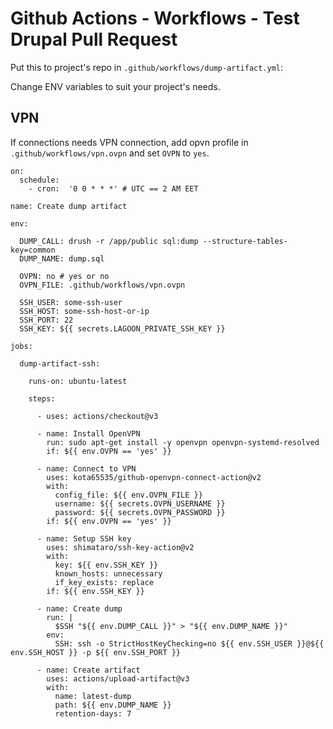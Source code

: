 # Github Actions - Workflows - Test Drupal Pull Request

Put this to project's repo in `.github/workflows/dump-artifact.yml`:

Change ENV variables to suit your project's needs.

## VPN

If connections needs VPN connection, add opvn profile in `.github/workflows/vpn.ovpn` and set `OVPN` to `yes`.

```
on:
  schedule:
    - cron:  '0 0 * * *' # UTC == 2 AM EET

name: Create dump artifact

env:

  DUMP_CALL: drush -r /app/public sql:dump --structure-tables-key=common
  DUMP_NAME: dump.sql

  OVPN: no # yes or no
  OVPN_FILE: .github/workflows/vpn.ovpn

  SSH_USER: some-ssh-user
  SSH_HOST: some-ssh-host-or-ip
  SSH_PORT: 22
  SSH_KEY: ${{ secrets.LAGOON_PRIVATE_SSH_KEY }}

jobs:

  dump-artifact-ssh:

    runs-on: ubuntu-latest

    steps:

      - uses: actions/checkout@v3

      - name: Install OpenVPN
        run: sudo apt-get install -y openvpn openvpn-systemd-resolved
        if: ${{ env.OVPN == 'yes' }}

      - name: Connect to VPN
        uses: kota65535/github-openvpn-connect-action@v2
        with:
          config_file: ${{ env.OVPN_FILE }}
          username: ${{ secrets.OVPN_USERNAME }}
          password: ${{ secrets.OVPN_PASSWORD }}
        if: ${{ env.OVPN == 'yes' }}

      - name: Setup SSH key
        uses: shimataro/ssh-key-action@v2
        with:
          key: ${{ env.SSH_KEY }}
          known_hosts: unnecessary
          if_key_exists: replace
        if: ${{ env.SSH_KEY }}

      - name: Create dump
        run: |
          $SSH "${{ env.DUMP_CALL }}" > "${{ env.DUMP_NAME }}"
        env:
          SSH: ssh -o StrictHostKeyChecking=no ${{ env.SSH_USER }}@${{ env.SSH_HOST }} -p ${{ env.SSH_PORT }}

      - name: Create artifact
        uses: actions/upload-artifact@v3
        with:
          name: latest-dump
          path: ${{ env.DUMP_NAME }}
          retention-days: 7

```
